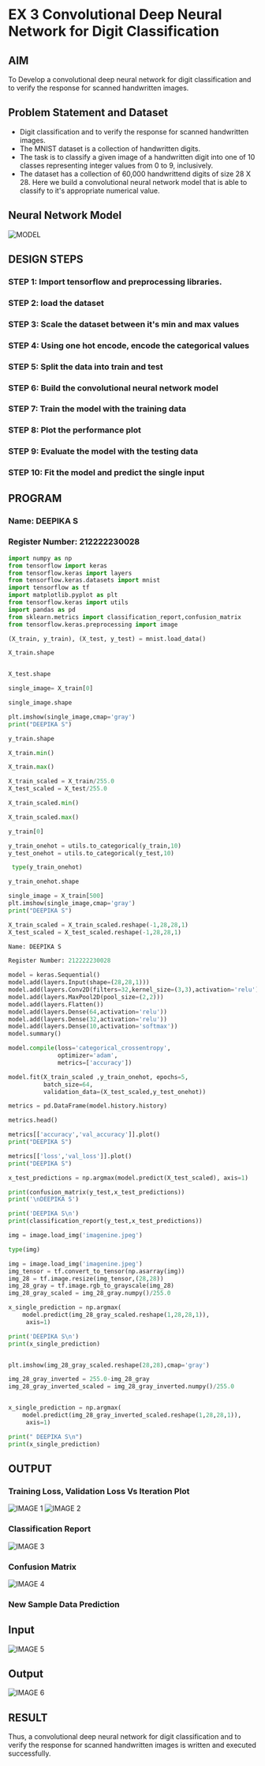 # EX 3 Convolutional Deep Neural Network for Digit Classification

## AIM

To Develop a convolutional deep neural network for digit classification and to verify the response for scanned handwritten images.

## Problem Statement and Dataset
- Digit classification and to verify the response for scanned handwritten images.
- The MNIST dataset is a collection of handwritten digits.
- The task is to classify a given image of a handwritten digit into one of 10 classes representing integer values from 0 to 9, inclusively.
- The dataset has a collection of 60,000 handwrittend digits of size 28 X 28. Here we build a convolutional neural network model that is able to classify to it's appropriate numerical value.

## Neural Network Model
![MODEL](https://github.com/user-attachments/assets/736569e2-739b-4ce2-8b34-b25cb97038b9)

## DESIGN STEPS
### STEP 1: Import tensorflow and preprocessing libraries.
### STEP 2: load the dataset
### STEP 3: Scale the dataset between it's min and max values
### STEP 4: Using one hot encode, encode the categorical values
### STEP 5: Split the data into train and test
### STEP 6: Build the convolutional neural network model
### STEP 7: Train the model with the training data
### STEP 8: Plot the performance plot
### STEP 9: Evaluate the model with the testing data
### STEP 10: Fit the model and predict the single input

## PROGRAM

### Name: DEEPIKA S
### Register Number: 212222230028
```py
import numpy as np
from tensorflow import keras
from tensorflow.keras import layers
from tensorflow.keras.datasets import mnist
import tensorflow as tf
import matplotlib.pyplot as plt
from tensorflow.keras import utils
import pandas as pd
from sklearn.metrics import classification_report,confusion_matrix
from tensorflow.keras.preprocessing import image

(X_train, y_train), (X_test, y_test) = mnist.load_data()

X_train.shape


X_test.shape

single_image= X_train[0]

single_image.shape

plt.imshow(single_image,cmap='gray')
print("DEEPIKA S")

y_train.shape

X_train.min()

X_train.max()

X_train_scaled = X_train/255.0
X_test_scaled = X_test/255.0

X_train_scaled.min()

X_train_scaled.max()

y_train[0]

y_train_onehot = utils.to_categorical(y_train,10)
y_test_onehot = utils.to_categorical(y_test,10)

 type(y_train_onehot)

y_train_onehot.shape

single_image = X_train[500]
plt.imshow(single_image,cmap='gray')
print("DEEPIKA S")

X_train_scaled = X_train_scaled.reshape(-1,28,28,1)
X_test_scaled = X_test_scaled.reshape(-1,28,28,1)

Name: DEEPIKA S

Register Number: 212222230028

model = keras.Sequential()
model.add(layers.Input(shape=(28,28,1)))
model.add(layers.Conv2D(filters=32,kernel_size=(3,3),activation='relu'))
model.add(layers.MaxPool2D(pool_size=(2,2)))
model.add(layers.Flatten())
model.add(layers.Dense(64,activation='relu'))
model.add(layers.Dense(32,activation='relu'))
model.add(layers.Dense(10,activation='softmax'))
model.summary()

model.compile(loss='categorical_crossentropy',
              optimizer='adam',
              metrics=['accuracy'])

model.fit(X_train_scaled ,y_train_onehot, epochs=5,
          batch_size=64,
          validation_data=(X_test_scaled,y_test_onehot))

metrics = pd.DataFrame(model.history.history)

metrics.head()

metrics[['accuracy','val_accuracy']].plot()
print("DEEPIKA S")

metrics[['loss','val_loss']].plot()
print("DEEPIKA S")

x_test_predictions = np.argmax(model.predict(X_test_scaled), axis=1)

print(confusion_matrix(y_test,x_test_predictions))
print('\nDEEPIKA S')

print('DEEPIKA S\n')
print(classification_report(y_test,x_test_predictions))

img = image.load_img('imagenine.jpeg')

type(img)

img = image.load_img('imagenine.jpeg')
img_tensor = tf.convert_to_tensor(np.asarray(img))
img_28 = tf.image.resize(img_tensor,(28,28))
img_28_gray = tf.image.rgb_to_grayscale(img_28)
img_28_gray_scaled = img_28_gray.numpy()/255.0

x_single_prediction = np.argmax(
    model.predict(img_28_gray_scaled.reshape(1,28,28,1)),
     axis=1)

print('DEEPIKA S\n')
print(x_single_prediction)


plt.imshow(img_28_gray_scaled.reshape(28,28),cmap='gray')

img_28_gray_inverted = 255.0-img_28_gray
img_28_gray_inverted_scaled = img_28_gray_inverted.numpy()/255.0


x_single_prediction = np.argmax(
    model.predict(img_28_gray_inverted_scaled.reshape(1,28,28,1)),
     axis=1)

print(" DEEPIKA S\n")
print(x_single_prediction)
```

## OUTPUT
### Training Loss, Validation Loss Vs Iteration Plot
![IMAGE 1](https://github.com/user-attachments/assets/c10c96cf-9547-47ea-b535-ed050e345bb0)
![IMAGE 2](https://github.com/user-attachments/assets/f7e5f652-beb4-473f-b135-d9fa593dd879)
### Classification Report
![IMAGE 3](https://github.com/user-attachments/assets/c8af4b04-fd3f-4f4b-b696-1d92530b2022)
### Confusion Matrix
![IMAGE 4](https://github.com/user-attachments/assets/903298db-2bd3-4f76-af50-41eb0df25052)
### New Sample Data Prediction
## Input
![IMAGE 5](https://github.com/user-attachments/assets/02164484-2eaf-498b-b1d0-c2648341ac88)
## Output
![IMAGE 6](https://github.com/user-attachments/assets/e5a1882c-efef-46ac-bfe8-4860f421eca1)
## RESULT
Thus, a convolutional deep neural network for digit classification and to verify the response for scanned handwritten images is written and executed successfully.
